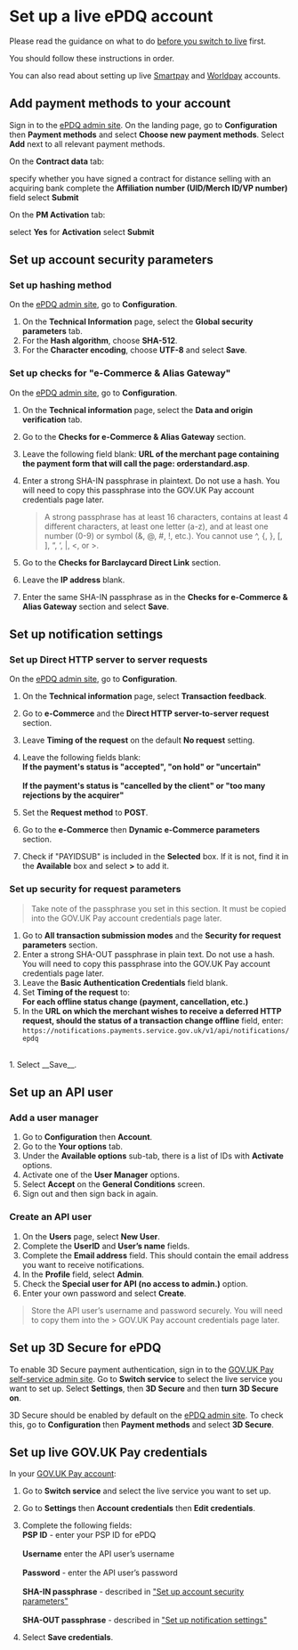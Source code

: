# Set up a live ePDQ account

Please read the guidance on what to do [before you switch to
live](/switching_to_live/before_you_switch_to_live/#before-you-switch-to-live)
first.

You should follow these instructions in order.

You can also read about setting up live
[Smartpay](/switching_to_live/set_up_a_live_smartpay_account) and
[Worldpay](/switching_to_live/set_up_a_live_worldpay_account) accounts. 

## Add payment methods to your account

Sign in to the [ePDQ admin
site](https://payments.epdq.co.uk/Ncol/Prod/BackOffice/login/index). On the
landing page, go to __Configuration__ then __Payment methods__ and select __Choose
new payment methods__. Select __Add__ next to all relevant payment methods.

On the __Contract data__ tab:
    
specify whether you have signed a contract for distance selling with an acquiring bank 
 complete the __Affiliation number (UID/Merch ID/VP number)__ field 
select __Submit__

On the __PM Activation__ tab:
    
 select __Yes__ for __Activation__
select __Submit__

## Set up account security parameters

### Set up hashing method

On the [ePDQ admin
site](https://payments.epdq.co.uk/Ncol/Prod/BackOffice/login/index), go to
__Configuration__. 

1. On the __Technical Information__ page, select the __Global security
   parameters__ tab.
1. For the __Hash algorithm__, choose __SHA-512__.
1. For the __Character encoding__, choose __UTF-8__ and select __Save__.

### Set up checks for "e-Commerce & Alias Gateway"

On the [ePDQ admin
site](https://payments.epdq.co.uk/Ncol/Prod/BackOffice/login/index), go to
__Configuration__. 

1. On the __Technical information__ page, select the __Data and origin
   verification__ tab.
1. Go to the __Checks for e-Commerce & Alias Gateway__ section.
1. Leave the following field blank: __URL of the merchant page containing the payment form that will
   call the page: orderstandard.asp__.
1. Enter a strong SHA-IN passphrase in plaintext. Do not use a hash. You will
   need to copy this passphrase into the GOV.UK Pay account credentials page
   later.

    > A strong passphrase has at least 16 characters, contains at least 4 different characters, at least one letter (a-z), and at least one number (0-9) or symbol (&, @, #, !, etc.). You cannot use ^, {, }, [, ], “, ‘, |, <, or >.

1. Go to the __Checks for Barclaycard Direct Link__ section.
1. Leave the __IP address__ blank.
1. Enter the same SHA-IN passphrase as in the __Checks for e-Commerce & Alias
Gateway__ section and select __Save__.


## Set up notification settings

### Set up Direct HTTP server to server requests

On the [ePDQ admin
site](https://payments.epdq.co.uk/Ncol/Prod/BackOffice/login/index), go to
__Configuration__. 

1. On the __Technical information__ page, select __Transaction feedback__.
1. Go to __e-Commerce__ and the __Direct HTTP server-to-server request__
   section.
1. Leave __Timing of the request__ on the default __No request__ setting.
1. Leave the following fields blank: 
<br>__If the payment's status is "accepted", "on hold" or "uncertain"__</br> 
<br>__If the payment's status is "cancelled by the client" or "too many rejections by the acquirer"__ </br>

1. Set the __Request method__ to __POST__.
1. Go to the __e-Commerce__ then __Dynamic e-Commerce parameters__ section.
1. Check if "PAYIDSUB" is included in the __Selected__ box. If it is not, find it
   in the __Available__ box and select __>__ to add it. 

### Set up security for request parameters

> Take note of the passphrase you set in this section. It must be copied into the GOV.UK Pay account credentials page later.

1. Go to __All transaction submission modes__ and the __Security for request
   parameters__ section.
1. Enter a strong SHA-OUT passphrase in plain text. Do not use a hash. You will
   need to copy this passphrase into the GOV.UK Pay account credentials page
   later.
1. Leave the __Basic Authentication Credentials__ field blank.
1. Set __Timing of the request__ to: <br> __For each offline status change
   (payment, cancellation, etc.)__</br>
1. In the __URL on which the merchant wishes to receive a deferred HTTP request,
should the status of a transaction change offline__ field, enter:
<br> `https://notifications.payments.service.gov.uk/v1/api/notifications/epdq`
</br> 
1. Select __Save__.

## Set up an API user

### Add a user manager

1. Go to __Configuration__ then __Account__.
1. Go to the __Your options__ tab.
1. Under the __Available options__ sub-tab, there is a list of IDs with
   __Activate__ options. 
1. Activate one of the __User Manager__ options.
1. Select __Accept__ on the __General Conditions__ screen.
1. Sign out and then sign back in again.

### Create an API user

1. On the __Users__ page, select __New User__.
1. Complete the __UserID__ and __User’s name__ fields.
1. Complete the __Email address__ field. This should contain the email address you want to receive notifications.
1. In the __Profile__ field, select __Admin__.  
1. Check the __Special user for API (no access to admin.)__ option.
1. Enter your own password and select __Create__.

> Store the API user’s username and password securely. You will need to copy them into the > GOV.UK Pay account credentials page later.

## Set up 3D Secure for ePDQ

To enable 3D Secure payment authentication, sign in to the [GOV.UK Pay
self-service admin site](https://selfservice.payments.service.gov.uk/). Go to
__Switch service__ to select the live service you want to set up. Select
__Settings__, then __3D Secure__ and then __turn 3D Secure on__. 

3D Secure should be enabled by default on the [ePDQ admin
site](https://payments.epdq.co.uk/Ncol/Prod/BackOffice/login/index). To check
this, go to __Configuration__ then  __Payment methods__ and select __3D Secure__.

## Set up live GOV.UK Pay credentials

In your [GOV.UK Pay
   account](https://selfservice.payments.service.gov.uk/login):

1. Go to __Switch service__ and select the live service you want to set up.
1. Go to __Settings__ then __Account credentials__ then __Edit credentials__.

1. Complete the following fields:
  <br> __PSP ID__ - enter your PSP ID for ePDQ</br>
  <br> __Username__ enter the API user’s username</br>
  <br> __Password__ - enter the API user’s password</br> 
  <br> __SHA-IN passphrase__ - described in ["Set up account security parameters"](#set-up-account-security-parameters)</br>
  <br> __SHA-OUT passphrase__ - described in ["Set up notification settings"](#set-up-notification-settings)</br>

1. Select __Save credentials__.  

